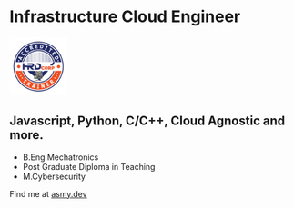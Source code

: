 <!--
**asmyio/asmyio** is a ✨ _special_ ✨ repository because its `README.md` (this file) appears on your GitHub profile.

Here are some ideas to get you started:

- 🔭 I’m currently working on ...
- 🌱 I’m currently learning ...
- 👯 I’m looking to collaborate on ...
- 🤔 I’m looking for help with ...
- 💬 Ask me about ...
- 📫 How to reach me: ...
- 😄 Pronouns: ...
- ⚡ Fun fact: ...
-->

# Infrastructure Cloud Engineer
<a href="https://trainers.hrdcorp.gov.my/ecert?id=282fd260-8363-11ee-9619-05336622d615&certUuid=282fd260-8363-11ee-9619-05336622d615" target="_blank" rel="noopener noreferrer">
    <img src="/assets/images/18910.png" alt="HRD Corp Accredited Trainer Logo" title="18910" width="20%" height="20%">
</a>

## Javascript, Python, C/C++, Cloud Agnostic and more.

- B.Eng Mechatronics
- Post Graduate Diploma in Teaching
- M.Cybersecurity

Find me at [asmy.dev](https://asmy.dev)
